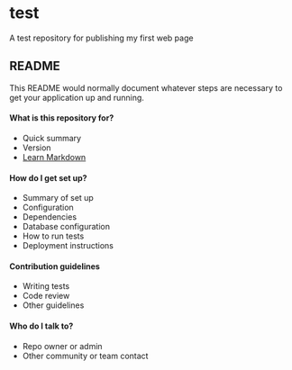 # test
A test repository for publishing my first web page

## README ##

This README would normally document whatever steps are necessary to get your application up and running.

#### What is this repository for? ####

* Quick summary
* Version
* [Learn Markdown](https://bitbucket.org/tutorials/markdowndemo)

#### How do I get set up? ####

* Summary of set up
* Configuration
* Dependencies
* Database configuration
* How to run tests
* Deployment instructions

#### Contribution guidelines ####

* Writing tests
* Code review
* Other guidelines

#### Who do I talk to? ####

* Repo owner or admin
* Other community or team contact
